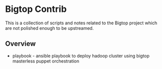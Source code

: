 # Bigtop Contrib

This is a collection of scripts and notes related to the Bigtop project which
are not polished enough to be upstreamed.

## Overview

 * playbook - ansible playbook to deploy hadoop cluster using bigtop masterless
              puppet orchestration
